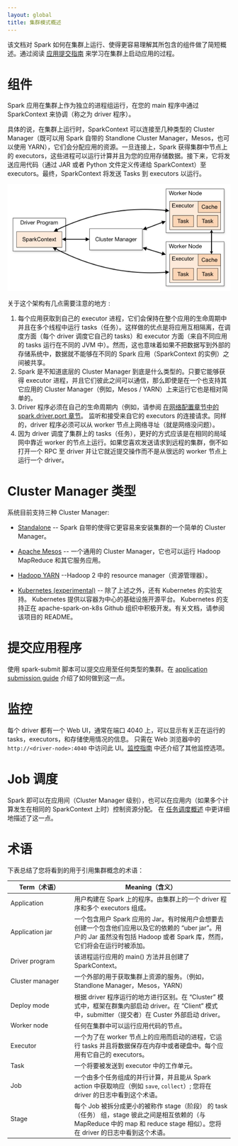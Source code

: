 ```yaml
---
layout: global
title: 集群模式概述
---
```

该文档对 Spark 如何在集群上运行、使得更容易理解其所包含的组件做了简短概述。通过阅读 [应用提交指南](submitting-applications.html)
来学习在集群上启动应用的过程。

# 组件


Spark 应用在集群上作为独立的进程组运行，在您的 main 程序中通过 SparkContext 来协调（称之为 driver 程序）。

具体的说，在集群上运行时，SparkContext 可以连接至几种类型的 Cluster Manager（既可以用 Spark 自带的 Standlone Cluster Manager，Mesos，也可以使用 YARN），它们会分配应用的资源。一旦连接上，Spark 获得集群中节点上的 executors，这些进程可以运行计算并且为您的应用存储数据。接下来，它将发送应用代码（通过 JAR 或者 Python 文件定义传递给 SparkContext）至 executors。最终，SparkContext 将发送 Tasks 到 executors 以运行。

<p style="text-align: center;">
  <img src="img/cluster-overview.png" title="Spark cluster components" alt="Spark cluster components" />
</p>

关于这个架构有几点需要注意的地方 :
1. 每个应用获取到自己的 executor 进程，它们会保持在整个应用的生命周期中并且在多个线程中运行 tasks（任务）。这样做的优点是将应用互相隔离，在调度方面（每个 driver 调度它自己的 tasks）和 executor 方面（来自不同应用的 tasks 运行在不同的 JVM 中）。然而，这也意味着如果不把数据写到外部的存储系统中，数据就不能够在不同的 Spark 应用（SparkContext 的实例）之间被共享。
2. Spark 是不知道底层的 Cluster Manager 到底是什么类型的。只要它能够获得 executor 进程，并且它们彼此之间可以通信，那么即使是在一个也支持其它应用的 Cluster Manager（例如，Mesos / YARN）上来运行它也是相对简单的。
3. Driver 程序必须在自己的生命周期内（例如，请参阅 [在网络配置章节中的 spark.driver.port 章节](configuration.html＃networking)。 监听和接受来自它的 executors 的连接请求。同样的，driver 程序必须可以从 worker 节点上网络寻址（就是网络没问题）。
4. 因为 driver 调度了集群上的 tasks（任务），更好的方式应该是在相同的局域网中靠近 worker 的节点上运行。如果您喜欢发送请求到远程的集群，倒不如打开一个 RPC 至 driver 并让它就近提交操作而不是从很远的 worker 节点上运行一个 driver。

# Cluster Manager 类型

系统目前支持三种 Cluster Manager:
* [Standalone](spark-standalone.html) --  Spark 自带的使得它更容易来安装集群的一个简单的 Cluster Manager。

* [Apache Mesos](running-on-mesos.html) --  一个通用的 Cluster Manager，它也可以运行 Hadoop MapReduce 和其它服务应用。
* [Hadoop YARN](running-on-yarn.html) --Hadoop 2 中的 resource manager（资源管理器）。
* [Kubernetes (experimental)](https://github.com/apache-spark-on-k8s/spark) -- 除了上述之外，还有 Kubernetes 的实验支持。 Kubernetes 提供以容器为中心的基础设施开源平台。 Kubernetes 的支持正在 apache-spark-on-k8s Github 组织中积极开发。有关文档，请参阅该项目的 README。

# 提交应用程序

使用 spark-submit 脚本可以提交应用至任何类型的集群。在 [application submission guide](submitting-applications.html) 介绍了如何做到这一点。

# 监控

每个 driver 都有一个 Web UI，通常在端口 4040 上，可以显示有关正在运行的 tasks，executors，和存储使用情况的信息。 只需在 Web 浏览器中的`http://<driver-node>:4040` 中访问此 UI。[监控指南](monitoring.html) 中还介绍了其他监控选项。

# Job 调度

Spark 即可以在应用间（Cluster Manager 级别），也可以在应用内（如果多个计算发生在相同的 SparkContext 上时）控制资源分配。 在 [任务调度概述](job-scheduling.html) 中更详细地描述了这一点。

# 术语

下表总结了您将看到的用于引用集群概念的术语：

<table class="table">
  <thead>
    <tr><th style="width: 130px;">Term（术语）</th><th>Meaning（含义）</th></tr>
  </thead>
  <tbody>
    <tr>
      <td>Application</td>
      <td>用户构建在 Spark 上的程序。由集群上的一个 driver 程序和多个 executors 组成。</td>
    </tr>
    <tr>
      <td>Application jar</td>
      <td>
       一个包含用户 Spark 应用的 Jar。有时候用户会想要去创建一个包含他们应用以及它的依赖的 “uber jar”。用户的 Jar 虽然没有包括 Hadoop 或者 Spark 库，然而，它们将会在运行时被添加。
      </td>
    </tr>
    <tr>
      <td>Driver program</td>
      <td>该进程运行应用的 main() 方法并且创建了 SparkContext。</td>
    </tr>
    <tr>
      <td>Cluster manager</td>
      <td>一个外部的用于获取集群上资源的服务。（例如，Standlone Manager，Mesos，YARN）</td>
    </tr>
    <tr>
      <td>Deploy mode</td>
      <td>根据 driver 程序运行的地方进行区别。在 “Cluster” 模式中，框架在群集内部启动 driver。在 “Client” 模式中，submitter（提交者）在 Custer 外部启动 driver。</td>
    </tr>
    <tr>
      <td>Worker node</td>
      <td>任何在集群中可以运行应用代码的节点。</td>
    </tr>
    <tr>
      <td>Executor</td>
      <td>一个为了在 worker 节点上的应用而启动的进程，它运行 tasks 并且将数据保存在内存中或者硬盘中。每个应用有它自己的 executors。</td>
    </tr>
    <tr>
      <td>Task</td>
      <td>一个将要被发送到 executor 中的工作单元。</td>
    </tr>
    <tr>
      <td>Job</td>
      <td>一个由多个任务组成的并行计算，并且能从 Spark action 中获取响应（例如 <code>save</code>, <code>collect</code>）; 您将在 driver 的日志中看到这个术语。</td>
    </tr>
    <tr>
      <td>Stage</td>
      <td>每个 Job 被拆分成更小的被称作 stage（阶段） 的 task（任务） 组，stage 彼此之间是相互依赖的（与 MapReduce 中的 map 和 reduce stage 相似）。您将在 driver 的日志中看到这个术语。</td>
    </tr>
  </tbody>
</table>
